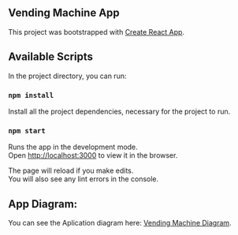 ## Vending Machine App

This project was bootstrapped with [Create React App](https://github.com/facebook/create-react-app).

## Available Scripts

In the project directory, you can run:

### `npm install`

Install all the project dependencies, necessary for the project to run.

### `npm start`

Runs the app in the development mode.<br />
Open [http://localhost:3000](http://localhost:3000) to view it in the browser.

The page will reload if you make edits.<br />
You will also see any lint errors in the console.

## App Diagram:

You can see the Aplication diagram here: [Vending Machine Diagram](https://drive.google.com/file/d/10KYsq53jZApigA6ioMr4GGxssOfvCXb-/view?usp=sharing).
